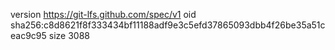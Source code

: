 version https://git-lfs.github.com/spec/v1
oid sha256:c8d8621f8f333434bf11188adf9e3c5efd37865093dbb4f26be35a51ceac9c95
size 3088

